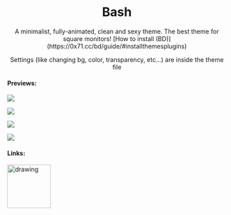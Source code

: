 <h1 align=center> Bash </h1>

<p align=center>A minimalist, fully-animated, clean and sexy theme. The best theme for square monitors! [How to install (BD)](https://0x71.cc/bd/guide/#installthemesplugins)</p>

<p align=center>Settings (like changing bg, color, transparency, etc...) are inside the theme file</p>

#### Previews:

![](https://cdn.discordapp.com/attachments/539180316447997974/661625922994044938/1.png)

![](https://cdn.discordapp.com/attachments/539180316447997974/661625934239105115/2.png)

![](https://cdn.discordapp.com/attachments/539180316447997974/661625919785664532/3.png)

![](https://cdn.discordapp.com/attachments/539180316447997974/661625903259844618/4.png)


#### Links:

[<img src="https://i.redd.it/cpk12az6mo141.png" alt="drawing" width="100"/>](https://discord.gg/jGmSTkk)
